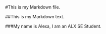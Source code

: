 #This is my Markdown file.

##This is my Markdown text.

###My name is Alexa, I am an ALX SE Student.

